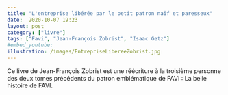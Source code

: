 ```yaml
---
title: "L'entreprise libérée par le petit patron naïf et paresseux"
date:  2020-10-07 19:23
layout: post
category: ["livre"]
tags: ["Favi", "Jean-François Zobrist", "Isaac Getz"]
#embed_youtube:
illustration: /images/EntrepriseLibereeZobrist.jpg
---
```


Ce livre de Jean-François Zobrist est une réécriture à la troisième personne des deux tomes précédents du patron emblématique de FAVI : La belle histoire de FAVI.
